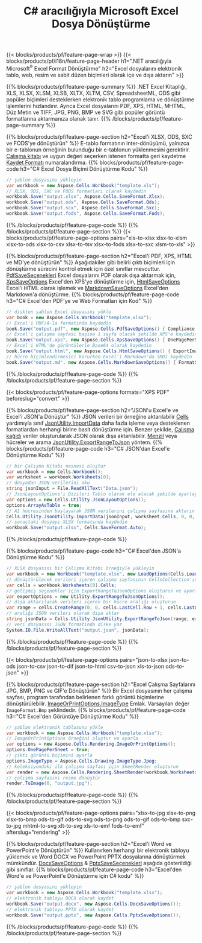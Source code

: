 ﻿---
title: C# aracılığıyla Microsoft Excel Dosya Dönüştürme 
url: /tr/net/conversion/
description: Yalnızca birkaç satır C# koduyla Excel XLS, XLSX, ODS, CSV'yi PDF, XPS, HTML, JPEG, HTML ve diğer birçok popüler biçime dönüştürün.
---
{{< blocks/products/pf/feature-page-wrap >}}
{{< blocks/products/pf/i18n/feature-page-header h1=".NET aracılığıyla Microsoft<sup>&reg;</sup> Excel Format Dönüştürme" h2="Excel dosyalarını elektronik tablo, web, resim ve sabit düzen biçimleri olarak içe ve dışa aktarın" >}}

{{% blocks/products/pf/feature-page-summary %}}
.NET Excel Kitaplığı, XLS, XLSX, XLSM, XLSB, XLTX, XLTM, CSV, SpreadsheetML, ODS gibi popüler biçimleri desteklerken elektronik tablo programlama ve dönüştürme işlemlerini hızlandırır. Ayrıca Excel dosyalarını PDF, XPS, HTML, MHTML, Düz Metin ve TIFF, JPG, PNG, BMP ve SVG gibi popüler görüntü formatlarına aktarmanıza olanak tanır.
{{% /blocks/products/pf/feature-page-summary %}}

{{% blocks/products/pf/feature-page-section h2="Excel\'i XLSX, ODS, SXC ve FODS\'ye dönüştürün" %}}
E-tablo formatının inter-dönüşümü, yalnızca bir e-tablonun örneğinin bulunduğu bir e-tablonun yüklenmesini gerektirir. [Çalışma kitabı](https://reference.aspose.com/cells/net/aspose.cells/workbook) ve uygun değeri seçerken istenen formatta geri kaydetme [Kaydet Formatı](https://reference.aspose.com/cells/net/aspose.cells/saveformat) numaralandırma.
{{% blocks/products/pf/feature-page-code h3="C# Excel Dosya Biçimi Dönüştürme Kodu" %}}

```cs
// şablon dosyasını yükleyin
var workbook = new Aspose.Cells.Workbook("template.xls");
// XLSX, ODS, SXC ve FODS formatları olarak kaydedin
workbook.Save("output.xlsx", Aspose.Cells.SaveFormat.Xlsx);
workbook.Save("output.ods", Aspose.Cells.SaveFormat.Ods);
workbook.Save("output.scx", Aspose.Cells.SaveFormat.Sxc);
workbook.Save("output.fods", Aspose.Cells.SaveFormat.Fods);

```
{{% /blocks/products/pf/feature-page-code %}}
{{% /blocks/products/pf/feature-page-section %}}
{{< blocks/products/pf/feature-page-options pairs="xls-to-xlsx xlsx-to-xlsm xlsx-to-ods xlsx-to-csv xlsx-to-tsv xlsx-to-fods xlsx-to-sxc xlsm-to-xls" >}}


{{% blocks/products/pf/feature-page-section h2="Excel\'i PDF, XPS, HTML ve MD\'ye dönüştürün" %}}
Aşağıdakiler gibi belirli çıktı biçimleri için dönüştürme sürecini kontrol etmek için özel sınıflar mevcuttur. [PdfSaveSeçenekleri](https://reference.aspose.com/cells/net/aspose.cells/pdfsaveoptions) Excel dosyalarını PDF olarak dışa aktarmak için, [XpsSaveOptions](https://reference.aspose.com/cells/net/aspose.cells/xpssaveoptions) Excel'den XPS'ye dönüştürme için, [HtmlSaveOptions](https://reference.aspose.com/cells/net/aspose.cells/htmlsaveoptions) Excel'i HTML olarak işlemek ve [MarkdownSaveOptions](https://reference.aspose.com/cells/net/aspose.cells/markdownsaveoptions) Excel'den Markdown'a dönüştürme. 
{{% blocks/products/pf/feature-page-code h3="C# Excel\'den PDF\'ye ve Web Formatları için Kod" %}}

```cs
// diskten şablon Excel dosyasını yükle
var book = new Aspose.Cells.Workbook("template.xlsx");
// Excel'i PDF/A-1a formatında kaydedin
book.Save("output.pdf", new Aspose.Cells.PdfSaveOptions() { Compliance = PdfComplianceVersion.PdfA1a });
// Excel'i çalışma sayfası başına 1 sayfa olacak şekilde XPS'e kaydedin
book.Save("output.xps", new Aspose.Cells.XpsSaveOptions() { OnePagePerSheet = true });
// Excel'i HTML'de görüntülerle Base64 olarak kaydedin
book.Save("output.html", new Aspose.Cells.HtmlSaveOptions() { ExportImagesAsBase64 = true });
// hücre biçimlendirmesini korurken Excel'i Markdown'da (MD) kaydedin
book.Save("output.md", new Aspose.Cells.MarkdownSaveOptions() { FormatStrategy = Cells.CellValueFormatStrategy.CellStyle });

```
{{% /blocks/products/pf/feature-page-code %}}
{{% /blocks/products/pf/feature-page-section %}}

{{< blocks/products/pf/feature-page-options formats="XPS PDF" beforeslug="convert" >}}

{{% blocks/products/pf/feature-page-section h2="JSON\'u Excel\'e ve Excel\'i JSON\'a Dönüştür" %}}
JSON verileri bir örneğine aktarılabilir [Cells](https://reference.aspose.com/cells/net/aspose.cells/cells) yardımıyla sınıf [JsonUtility.ImportData](https://reference.aspose.com/cells/net/aspose.cells.utility/jsonutility/methods/importdata) daha fazla işleme veya desteklenen formatlardan herhangi birine basit dönüştürme için. Benzer şekilde, [Çalışma kağıdı](https://reference.aspose.com/cells/net/aspose.cells/worksheet) veriler oluşturularak JSON olarak dışa aktarılabilir. [Menzil](https://reference.aspose.com/cells/net/aspose.cells/range) veya hücreler ve arama [JsonUtility.ExportRangeToJson](https://reference.aspose.com/cells/net/aspose.cells.utility/jsonutility/methods/exportrangetojson) yöntem.
{{% blocks/products/pf/feature-page-code h3="C# JSON\'dan Excel\'e Dönüştürme Kodu" %}}
```cs
// bir Çalışma Kitabı nesnesi oluştur
var workbook = new Cells.Workbook();
var worksheet = workbook.Worksheets[0];
// dosyadan JSON verilerini oku
string jsonInput = File.ReadAllText("Data.json");
// JsonLayoutOptions'ı Dizileri Tablo olarak ele alacak şekilde ayarlayın
var options = new Cells.Utility.JsonLayoutOptions();
options.ArrayAsTable = true;
// A1 hücresinden başlayarak JSON verilerini çalışma sayfasına aktarın
Cells.Utility.JsonUtility.ImportData(jsonInput, worksheet.Cells, 0, 0, options);
// sonuçtaki dosyayı XLSX formatında kaydedin
workbook.Save("output.xlsx", Cells.SaveFormat.Auto); 

```
{{% /blocks/products/pf/feature-page-code %}}

{{% blocks/products/pf/feature-page-code h3="C# Excel\'den JSON\'a Dönüştürme Kodu" %}}
```cs
// XLSX dosyasını bir Çalışma Kitabı örneğiyle yükleyin
var workbook = new Workbook("template.xlsx", new LoadOptions(Cells.LoadFormat.Auto));
// dönüştürülecek verileri içeren çalışma sayfasının CellsCollection'ına erişin
var cells = workbook.Worksheets[0].Cells;
// gelişmiş seçenekler için ExportRangeToJsonOptions oluşturun ve ayarlayın
var exportOptions = new Utility.ExportRangeToJsonOptions();
// dışa aktarılacak verileri içeren bir hücre aralığı oluşturun
var range = cells.CreateRange(0, 0, cells.LastCell.Row + 1, cells.LastCell.Column + 1);
// aralığı JSON verileri olarak dışa aktar
string jsonData = Cells.Utility.JsonUtility.ExportRangeToJson(range, exportOptions);
// veri dosyasını JSON formatında diske yaz
System.IO.File.WriteAllText("output.json", jsonData); 

```
{{% /blocks/products/pf/feature-page-code %}}
{{% /blocks/products/pf/feature-page-section %}}

{{< blocks/products/pf/feature-page-options pairs="json-to-xlsx json-to-ods json-to-csv json-to-dif json-to-html csv-to-json xls-to-json ods-to-json" >}}

{{% blocks/products/pf/feature-page-section h2="Excel Çalışma Sayfalarını JPG, BMP, PNG ve GIF\'e Dönüştürün" %}}
Bir Excel dosyasının her çalışma sayfası, program tarafından belirlenen farklı görüntü biçimlerine dönüştürülebilir. [ImageOrPrintOptions.ImageType](https://reference.aspose.com/cells/net/aspose.cells.rendering/imageorprintoptions/properties/imagetype) Emlak. Varsayılan değer `ImageFormat.Bmp` şeklindedir.
{{% blocks/products/pf/feature-page-code h3="C# Excel\'den Görüntüye Dönüştürme Kodu" %}}
```cs
// şablon elektronik tablosunu yükle
var workbook = new Aspose.Cells.Workbook("template.xlsx");
// ImageOrPrintOptions örneğini oluştur ve ayarla
var options = new Aspose.Cells.Rendering.ImageOrPrintOptions();
options.OnePagePerSheet = true;
// çıktı görüntü biçimini ayarla
options.ImageType = Aspose.Cells.Drawing.ImageType.Jpeg;
// koleksiyondaki ilk çalışma sayfası için SheetRender oluşturun
var render = new Aspose.Cells.Rendering.SheetRender(workbook.Worksheets[0], options);
// çalışma sayfasını resme dönüştür
render.ToImage(0, "output.jpg");

```
{{% /blocks/products/pf/feature-page-code %}}
{{% /blocks/products/pf/feature-page-section %}}

{{< blocks/products/pf/feature-page-options pairs="xlsx-to-jpg xlsx-to-png xlsx-to-bmp ods-to-gif ods-to-svg ods-to-png ods-to-gif ods-to-bmp sxc-to-jpg mhtml-to-svg xlt-to-svg xls-to-emf fods-to-emf" afterslug="rendering" >}}

{{% blocks/products/pf/feature-page-section h2="Excel\'i Word ve PowerPoint\'e Dönüştürün" %}}
Kullanırken herhangi bir elektronik tabloyu yüklemek ve Word DOCX ve PowerPoint PPTX dosyalarına dönüştürmek mümkündür. [DocxSaveOptions](https://reference.aspose.com/cells/net/aspose.cells/docxsaveoptions) & [PptxSaveSeçenekleri](https://reference.aspose.com/cells/net/aspose.cells/pptxsaveoptions) aşağıda gösterildiği gibi sınıflar.
{{% blocks/products/pf/feature-page-code h3="Excel\'den Word\'e ve PowerPoint\'e Dönüştürme için C# kodu" %}}
```cs
// şablon dosyasını yükleyin
var workbook = new Aspose.Cells.Workbook("template.xlsx");
// elektronik tabloyu DOCX olarak kaydet
workbook.Save("output.docx", new Aspose.Cells.DocxSaveOptions());
// elektronik tabloyu PPTX olarak kaydet
workbook.Save("output.pptx", new Aspose.Cells.PptxSaveOptions());

```
{{% /blocks/products/pf/feature-page-code %}}
{{% /blocks/products/pf/feature-page-section %}}